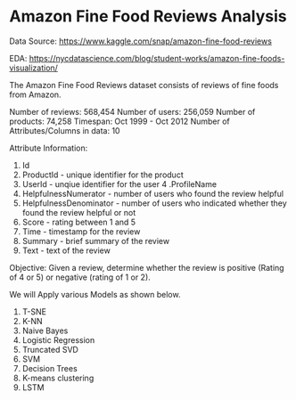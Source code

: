 # Amazon Fine Food Reviews Analysis
Data Source: https://www.kaggle.com/snap/amazon-fine-food-reviews

EDA: https://nycdatascience.com/blog/student-works/amazon-fine-foods-visualization/

The Amazon Fine Food Reviews dataset consists of reviews of fine foods from Amazon.

Number of reviews: 568,454
Number of users: 256,059
Number of products: 74,258
Timespan: Oct 1999 - Oct 2012
Number of Attributes/Columns in data: 10

Attribute Information:

1. Id
2. ProductId - unique identifier for the product
3. UserId - unqiue identifier for the user
4 .ProfileName
5. HelpfulnessNumerator - number of users who found the review helpful
6. HelpfulnessDenominator - number of users who indicated whether they found the review helpful or not
7. Score - rating between 1 and 5
8. Time - timestamp for the review
9. Summary - brief summary of the review
10. Text - text of the review


Objective:
Given a review, determine whether the review is positive (Rating of 4 or 5) or negative (rating of 1 or 2).

We will Apply various Models as shown below.

1. T-SNE
2. K-NN
3. Naive Bayes
4. Logistic Regression
5. Truncated SVD
6. SVM
7. Decision Trees
8. K-means clustering
9. LSTM
